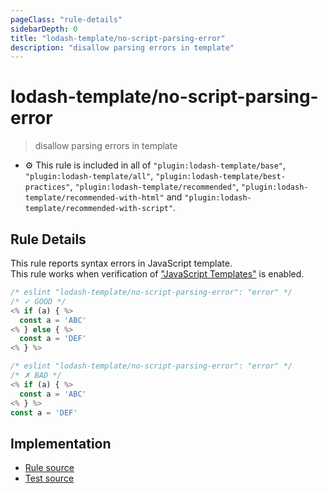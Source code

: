 ```yaml
---
pageClass: "rule-details"
sidebarDepth: 0
title: "lodash-template/no-script-parsing-error"
description: "disallow parsing errors in template"
---
```


# lodash-template/no-script-parsing-error

> disallow parsing errors in template

- :gear: This rule is included in all of `"plugin:lodash-template/base"`, `"plugin:lodash-template/all"`, `"plugin:lodash-template/best-practices"`, `"plugin:lodash-template/recommended"`, `"plugin:lodash-template/recommended-with-html"` and `"plugin:lodash-template/recommended-with-script"`.

## Rule Details

This rule reports syntax errors in JavaScript template.  
This rule works when verification of ["JavaScript Templates"](../index.md#for-javascript-templates) is enabled.

<!-- prettier-ignore -->
```js
/* eslint "lodash-template/no-script-parsing-error": "error" */
/* ✓ GOOD */
<% if (a) { %>
  const a = 'ABC'
<% } else { %>
  const a = 'DEF'
<% } %>
```

<!-- prettier-ignore -->
```js
/* eslint "lodash-template/no-script-parsing-error": "error" */
/* ✗ BAD */
<% if (a) { %>
  const a = 'ABC'
<% } %>
const a = 'DEF'
```

## Implementation

- [Rule source](https://github.com/ota-meshi/eslint-plugin-lodash-template/blob/master/lib/rules/no-script-parsing-error.js)
- [Test source](https://github.com/ota-meshi/eslint-plugin-lodash-template/blob/master/tests/lib/rules/no-script-parsing-error.js)
